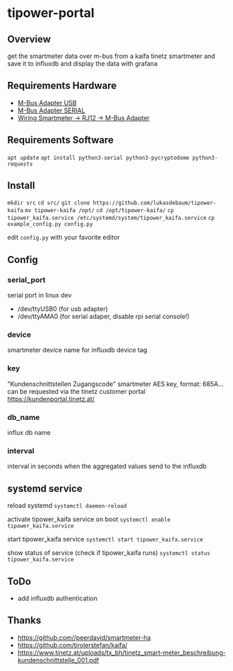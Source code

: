 # tipower-portal

## Overview

get the smartmeter data over m-bus from a kaifa tinetz smartmeter and save it to influxdb and display the data with grafana

## Requirements Hardware

 - [M-Bus Adapter USB](https://www.amazon.de/ZTSHBK-USB-zu-MBUS-Slave-Modul-Master-Slave-Kommunikation-Debugging-Bus%C3%BCberwachung/dp/B09F5FGYVS/)
 - [M-Bus Adapter SERIAL](https://www.mikroe.com/m-bus-slave-click)
 - [Wiring Smartmeter -> RJ12 -> M-Bus Adapter](https://github.com/tirolerstefan/kaifa/blob/master/img/connection.png)

## Requirements Software

`apt update`
`apt install python3-serial python3-pycryptodome python3-requests`

## Install

`mkdir src`
`cd src/`
`git clone https://github.com/lukasdebaum/tipower-kaifa`
`mv tipower-kaifa /opt/`
`cd /opt/tipower-kaifa/`
`cp tipower_kaifa.service /etc/systemd/system/tipower_kaifa.service`
`cp example_config.py config.py`

edit `config.py` with your favorite editor

## Config

### serial_port
serial port in linux dev
 - /dev/ttyUSB0 (for usb adapter)
 - /dev/ttyAMA0 (for serial adaper, disable rpi serial console!)

### device
smartmeter device name for influxdb device tag

### key
"Kundenschnittstellen Zugangscode"
smartmeter AES key, format: 685A...
can be requested via the tinetz customer portal https://kundenportal.tinetz.at/

### db_name 
influx db name

### interval
interval in seconds when the aggregated values send to the influxdb

## systemd service

reload systemd 
`systemctl daemon-reload`

activate tipower_kaifa service on boot
`systemctl enable tipower_kaifa.service`

start tipower_kaifa service
`systemctl start tipower_kaifa.service`

show status of service (check if tipower_kaifa runs)
`systemctl status tipower_kaifa.service`

## ToDo

 - add influxdb authentication

## Thanks
 - https://github.com//peerdavid/smartmeter-ha
 - https://github.com/tirolerstefan/kaifa/
 - https://www.tinetz.at/uploads/tx_bh/tinetz_smart-meter_beschreibung-kundenschnittstelle_001.pdf

